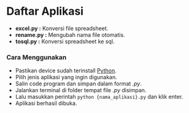 # Daftar Aplikasi

-  **excel.py :** Konversi file spreadsheet.
-  **rename.py :** Mengubah nama file otomatis.
-  **tosql.py :** Konversi spreadsheet ke sql.

### Cara Menggunakan

-  Pastikan device sudah terinstall [Python](https://www.python.org/).
-  Pilih jenis aplikasi yang ingin digunakan.
-  Salin code program dan simpan dalam format _.py_.
-  Jalankan terminal di folder tempat file _.py_ disimpan.
-  Lalu masukkan perintah `python {nama_aplikasi}.py` dan klik enter.
-  Aplikasi berhasil dibuka.
